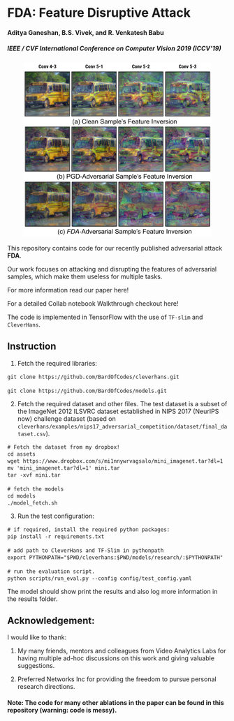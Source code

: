# FDA: Feature Disruptive Attack

#### Aditya Ganeshan, B.S. Vivek, and R. Venkatesh Babu

##### IEEE / CVF International Conference on Computer Vision 2019 (ICCV'19)

<p align="center">
  <img src="misc/LBLFCpartial.png" height="400" title="FDA">
</p>

This repository contains code for our recently published adversarial attack **FDA**. 

Our work focuses on attacking and 
disrupting the features of adversarial samples, which make them useless for multiple tasks. 

For more information read our paper here!

For a detailed Collab notebook Walkthrough checkout here!

The code is implemented in TensorFlow with the use of `TF-slim` and `CleverHans`.

## Instruction

1) Fetch the required libraries: 

```
git clone https://github.com/BardOfCodes/cleverhans.git

git clone https://github.com/BardOfCodes/models.git
```

2) Fetch the required dataset and other files. The test dataset is a subset of the ImageNet 2012 ILSVRC dataset 
established in NIPS 2017 (NeurIPS now) challenge dataset (based on `cleverhans/examples/nips17_adversarial_competition/dataset/final_dataset.csv`).

```
# Fetch the dataset from my dropbox!
cd assets
wget https://www.dropbox.com/s/mi1nnywrvagsalo/mini_imagenet.tar?dl=1
mv 'mini_imagenet.tar?dl=1' mini.tar
tar -xvf mini.tar

# fetch the models
cd models
./model_fetch.sh
```

3) Run the test configuration:
```
# if required, install the required python packages:
pip install -r requirements.txt

# add path to CleverHans and TF-Slim in pythonpath
export PYTHONPATH="$PWD/cleverhans:$PWD/models/research/:$PYTHONPATH"

# run the evaluation script.
python scripts/run_eval.py --config config/test_config.yaml
```

The model should show print the results and also log more information in the results folder.

## Acknowledgement:
I would like to thank:

1) My many friends, mentors and colleagues from Video Analytics Labs for having multiple ad-hoc 
discussions on this work and giving valuable suggestions.

2) Preferred Networks Inc for providing the freedom to pursue personal research directions.

#### Note: The code for many other ablations in the paper can be found in this repository (warning: code is messy).

